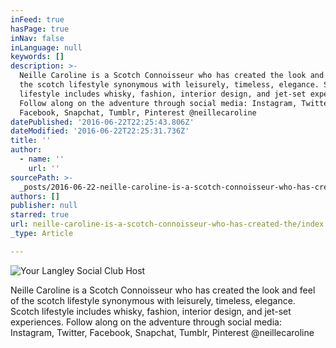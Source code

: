 ```yaml
---
inFeed: true
hasPage: true
inNav: false
inLanguage: null
keywords: []
description: >-
  Neille Caroline is a Scotch Connoisseur who has created the look and feel of
  the scotch lifestyle synonymous with leisurely, timeless, elegance. Scotch
  lifestyle includes whisky, fashion, interior design, and jet-set experiences.
  Follow along on the adventure through social media: Instagram, Twitter,
  Facebook, Snapchat, Tumblr, Pinterest @neillecaroline
datePublished: '2016-06-22T22:25:43.806Z'
dateModified: '2016-06-22T22:25:31.736Z'
title: ''
author:
  - name: ''
    url: ''
sourcePath: >-
  _posts/2016-06-22-neille-caroline-is-a-scotch-connoisseur-who-has-created-the.md
authors: []
publisher: null
starred: true
url: neille-caroline-is-a-scotch-connoisseur-who-has-created-the/index.html
_type: Article

---
```

![Your Langley Social Club Host](https://the-grid-user-content.s3-us-west-2.amazonaws.com/6a80526f-0875-4a7f-acba-a7556d1cc9de.jpg)

Neille Caroline is a Scotch Connoisseur who has created the look and feel of the scotch lifestyle synonymous with leisurely, timeless, elegance. Scotch lifestyle includes whisky, fashion, interior design, and jet-set experiences. Follow along on the adventure through social media: Instagram, Twitter, Facebook, Snapchat, Tumblr, Pinterest @neillecaroline